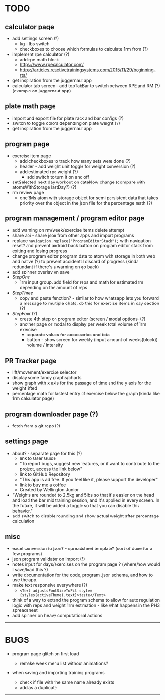 # TODO

## calculator page
  - add settings screen (?)
    - kg - lbs switch
    - checkboxes to choose which formulas to calculate 1rm from (?)
  - implement rpe calculator (?)
    - add rpe math block
    - https://www.rpecalculator.com/
    - https://articles.reactivetrainingsystems.com/2015/11/29/beginning-rts/
  - get inspiration from the juggernaut app
  - calculator tab screen - add topTabBar to switch between RPE and RM (?) (example on juggernaut app)

## plate math page
  - import and export file for plate rack and bar configs (?)
  - switch to toggle colors depending on plate weight (?)
  - get inspiration from the juggernaut app

## program page
  - exercise item page
    - add checkboxes to track how many sets were done (?)
    - header - add weight unit toggle for weight conversion (?)
    - add estimated rpe weight (?)
      - add switch to turn it on and off
  - setSelected next day workout on dateNow change (compare with atomsWithStorage lastDay?) (?)
  - rm review page
    - oneRMs atom with storage object for semi persistent data that takes priority over the object in the json file for the percentage math (?)

## program management / program editor page
  - add warning on rm/week/exercise items delete attempt
  - share api - share json from other apps and import programs
  - replace `navigation.replace("ProgramEditorStack");` with navigation reset? and prevent android back button on program editor stack from exiting and losing progress
  - change program editor program data to atom with storage in both web and native (?) to prevent accidental discard of progress (kinda redundant if there's a warning on go back)
  - add spinner overlay on save
  - *StepOne*
    - 1rm input group. add field for reps and math for estimated rm depending on the amount of reps
  - *StepThree*
    - copy and paste function? - similar to how whatsapp lets you forward a message to multiple chats, do this for exercise items in day section (?)
  - *StepFour* (?)
    - create 4th step on program editor (screen / modal options) (?)
    - another page or modal to display per week total volume of 1rm exercise
      - separate values for accessories and total
      - button - show screen for weekly (input amount of weeks(block)) volume / intensity

## PR Tracker page
  - lift/movement/exercise selector
  - display some fancy graphs/charts
  - show graph with x axis for the passage of time and the y axis for the weight lifted
  - percentage math for lastest entry of exercise below the graph (kinda like 1rm calculator page)

## program downloader page (?)
  - fetch from a git repo (?)

## settings page
  - about? - separate page for this (?)
    - link to User Guide
    - "To report bugs, suggest new features, or if want to contribute to the project, access the link below"
    - link to GitHub Repository
    - "This app is ad free. If you feel like it, please support the developer"
    - link to buy me a coffee
    - Created by Wellington Junior
  - "Weights are rounded to 2.5kg and 5lbs so that it's easier on the head and load the bar mid training session, and it's applied in every screen. In the future, it will be added a toggle so that you can disable this behavior."
  - add switch to disable rounding and show actual weight after percentage calculation

## misc
  - excel conversion to json? - spreadsheet template? (sort of done for a few programs)
  - json program validator on import (?)
  - notes input for days/exercises on the program page ? (where/how would I save/load this ?)
  - write documentation for the code, program .json schema, and how to use the app.
  - make text responsive everywhere (?)
    - `<Text adjustsFontSizeToFit style={styles(activeTheme).text}>teste</Text>`
  - think of a way to extend the program schema to allow for auto regulation logic with reps and weight 1rm estimation - like what happens in the PH3 spreadsheet
  - add spinner on heavy computational actions

---

# BUGS

- program page glitch on first load
  - remake week menu list without animations?

- when saving and importing training programs
  - check if file with the same name already exists
  - add as a duplicate

---
